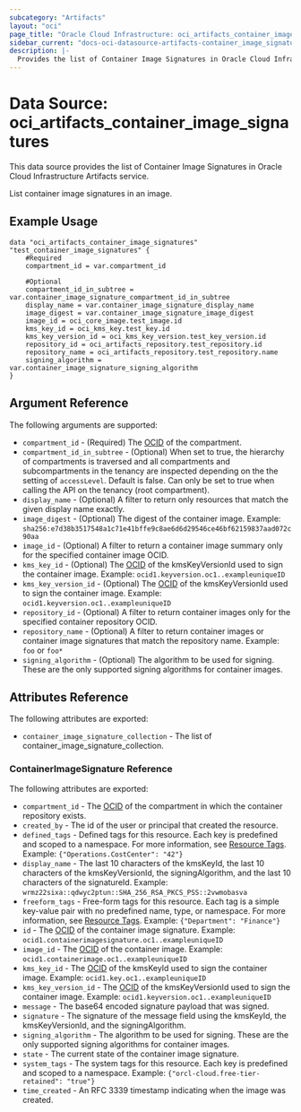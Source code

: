 ```yaml
---
subcategory: "Artifacts"
layout: "oci"
page_title: "Oracle Cloud Infrastructure: oci_artifacts_container_image_signatures"
sidebar_current: "docs-oci-datasource-artifacts-container_image_signatures"
description: |-
  Provides the list of Container Image Signatures in Oracle Cloud Infrastructure Artifacts service
---
```


# Data Source: oci_artifacts_container_image_signatures
This data source provides the list of Container Image Signatures in Oracle Cloud Infrastructure Artifacts service.

List container image signatures in an image.

## Example Usage

```hcl
data "oci_artifacts_container_image_signatures" "test_container_image_signatures" {
	#Required
	compartment_id = var.compartment_id

	#Optional
	compartment_id_in_subtree = var.container_image_signature_compartment_id_in_subtree
	display_name = var.container_image_signature_display_name
	image_digest = var.container_image_signature_image_digest
	image_id = oci_core_image.test_image.id
	kms_key_id = oci_kms_key.test_key.id
	kms_key_version_id = oci_kms_key_version.test_key_version.id
	repository_id = oci_artifacts_repository.test_repository.id
	repository_name = oci_artifacts_repository.test_repository.name
	signing_algorithm = var.container_image_signature_signing_algorithm
}
```

## Argument Reference

The following arguments are supported:

* `compartment_id` - (Required) The [OCID](https://docs.cloud.oracle.com/iaas/Content/General/Concepts/identifiers.htm) of the compartment.
* `compartment_id_in_subtree` - (Optional) When set to true, the hierarchy of compartments is traversed and all compartments and subcompartments in the tenancy are inspected depending on the the setting of `accessLevel`. Default is false. Can only be set to true when calling the API on the tenancy (root compartment). 
* `display_name` - (Optional) A filter to return only resources that match the given display name exactly. 
* `image_digest` - (Optional) The digest of the container image.  Example: `sha256:e7d38b3517548a1c71e41bffe9c8ae6d6d29546ce46bf62159837aad072c90aa` 
* `image_id` - (Optional) A filter to return a container image summary only for the specified container image OCID. 
* `kms_key_id` - (Optional) The [OCID](https://docs.cloud.oracle.com/iaas/Content/General/Concepts/identifiers.htm) of the kmsKeyVersionId used to sign the container image.  Example: `ocid1.keyversion.oc1..exampleuniqueID` 
* `kms_key_version_id` - (Optional) The [OCID](https://docs.cloud.oracle.com/iaas/Content/General/Concepts/identifiers.htm) of the kmsKeyVersionId used to sign the container image.  Example: `ocid1.keyversion.oc1..exampleuniqueID` 
* `repository_id` - (Optional) A filter to return container images only for the specified container repository OCID. 
* `repository_name` - (Optional) A filter to return container images or container image signatures that match the repository name.  Example: `foo` or `foo*` 
* `signing_algorithm` - (Optional) The algorithm to be used for signing. These are the only supported signing algorithms for container images.


## Attributes Reference

The following attributes are exported:

* `container_image_signature_collection` - The list of container_image_signature_collection.

### ContainerImageSignature Reference

The following attributes are exported:

* `compartment_id` - The [OCID](https://docs.cloud.oracle.com/iaas/Content/General/Concepts/identifiers.htm) of the compartment in which the container repository exists.
* `created_by` - The id of the user or principal that created the resource.
* `defined_tags` - Defined tags for this resource. Each key is predefined and scoped to a namespace. For more information, see [Resource Tags](https://docs.cloud.oracle.com/iaas/Content/General/Concepts/resourcetags.htm).  Example: `{"Operations.CostCenter": "42"}` 
* `display_name` - The last 10 characters of the kmsKeyId, the last 10 characters of the kmsKeyVersionId, the signingAlgorithm, and the last 10 characters of the signatureId.  Example: `wrmz22sixa::qdwyc2ptun::SHA_256_RSA_PKCS_PSS::2vwmobasva` 
* `freeform_tags` - Free-form tags for this resource. Each tag is a simple key-value pair with no predefined name, type, or namespace. For more information, see [Resource Tags](https://docs.cloud.oracle.com/iaas/Content/General/Concepts/resourcetags.htm).  Example: `{"Department": "Finance"}` 
* `id` - The [OCID](https://docs.cloud.oracle.com/iaas/Content/General/Concepts/identifiers.htm) of the container image signature.  Example: `ocid1.containerimagesignature.oc1..exampleuniqueID` 
* `image_id` - The [OCID](https://docs.cloud.oracle.com/iaas/Content/General/Concepts/identifiers.htm) of the container image.  Example: `ocid1.containerimage.oc1..exampleuniqueID` 
* `kms_key_id` - The [OCID](https://docs.cloud.oracle.com/iaas/Content/General/Concepts/identifiers.htm) of the kmsKeyId used to sign the container image.  Example: `ocid1.key.oc1..exampleuniqueID` 
* `kms_key_version_id` - The [OCID](https://docs.cloud.oracle.com/iaas/Content/General/Concepts/identifiers.htm) of the kmsKeyVersionId used to sign the container image.  Example: `ocid1.keyversion.oc1..exampleuniqueID` 
* `message` - The base64 encoded signature payload that was signed.
* `signature` - The signature of the message field using the kmsKeyId, the kmsKeyVersionId, and the signingAlgorithm.
* `signing_algorithm` - The algorithm to be used for signing. These are the only supported signing algorithms for container images.
* `state` - The current state of the container image signature.
* `system_tags` - The system tags for this resource. Each key is predefined and scoped to a namespace. Example: `{"orcl-cloud.free-tier-retained": "true"}` 
* `time_created` - An RFC 3339 timestamp indicating when the image was created.

